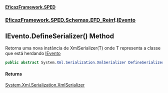#### [EficazFramework.SPED](EficazFrameworkSPED.md 'EficazFramework SPED')
### [EficazFramework.SPED.Schemas.EFD_Reinf](EficazFramework.SPED.Schemas.EFD_Reinf.md 'EficazFramework.SPED.Schemas.EFD_Reinf').[IEvento](EficazFramework.SPED.Schemas.EFD_Reinf/IEvento.md 'EficazFramework.SPED.Schemas.EFD_Reinf.IEvento')

## IEvento.DefineSerializer() Method

Retorna uma nova instância de XmlSerializer(T) onde T representa a classe que está herdando [IEvento](EficazFramework.SPED.Schemas.EFD_Reinf/IEvento.md 'EficazFramework.SPED.Schemas.EFD_Reinf.IEvento')

```csharp
public abstract System.Xml.Serialization.XmlSerializer DefineSerializer();
```

#### Returns
[System.Xml.Serialization.XmlSerializer](https://docs.microsoft.com/en-us/dotnet/api/System.Xml.Serialization.XmlSerializer 'System.Xml.Serialization.XmlSerializer')